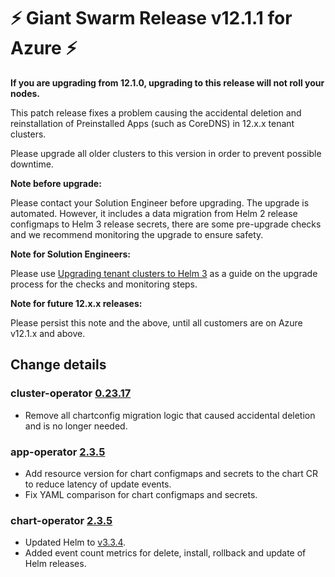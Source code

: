 # :zap: Giant Swarm Release v12.1.1 for Azure :zap:

**If you are upgrading from 12.1.0, upgrading to this release will not roll your nodes.**

This patch release fixes a problem causing the accidental deletion and reinstallation of Preinstalled Apps (such as CoreDNS) in 12.x.x tenant clusters.

Please upgrade all older clusters to this version in order to prevent possible downtime. 

**Note before upgrade:**

Please contact your Solution Engineer before upgrading. The upgrade is automated. However, it includes a data migration from Helm 2 release configmaps to Helm 3 release secrets, there are some pre-upgrade checks and we recommend monitoring the upgrade to ensure safety.

**Note for Solution Engineers:**

Please use [Upgrading tenant clusters to Helm 3](https://intranet.giantswarm.io/docs/dev-and-releng/helm/helm3-tenant-cluster-upgrade/) as a guide on the upgrade process for the checks and monitoring steps.

**Note for future 12.x.x releases:**

Please persist this note and the above, until all customers are on Azure v12.1.x and above.

## Change details

### cluster-operator [0.23.17](https://github.com/giantswarm/cluster-operator/blob/legacy/CHANGELOG.md#02317---2020-10-19)
- Remove all chartconfig migration logic that caused accidental deletion and is no longer needed.

### app-operator [2.3.5](https://github.com/giantswarm/app-operator/blob/master/CHANGELOG.md#235---2020-10-20)
- Add resource version for chart configmaps and secrets to the chart CR to reduce latency of update events.
- Fix YAML comparison for chart configmaps and secrets.

### chart-operator [2.3.5](https://github.com/giantswarm/chart-operator/blob/master/CHANGELOG.md#235---2020-10-13)
- Updated Helm to [v3.3.4](https://github.com/helm/helm/releases/tag/v3.3.4).
- Added event count metrics for delete, install, rollback and update of Helm releases.
